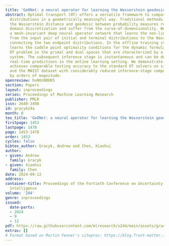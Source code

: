 ```yaml
---
title: 'GeONet: a neural operator for learning the Wasserstein geodesic'
abstract: Optimal transport (OT) offers a versatile framework to compare complex data
  distributions in a geometrically meaningful way. Traditional methods for computing
  the Wasserstein distance and geodesic between probability measures require mesh-specific
  domain discretization and suffer from the curse-of-dimensionality. We present GeONet,
  a mesh-invariant deep neural operator network that learns the non-linear mapping
  from the input pair of initial and terminal distributions to the Wasserstein geodesic
  connecting the two endpoint distributions. In the offline training stage, GeONet
  learns the saddle point optimality conditions for the dynamic formulation of the
  OT problem in the primal and dual spaces that are characterized by a coupled PDE
  system. The subsequent inference stage is instantaneous and can be deployed for
  real-time predictions in the online learning setting. We demonstrate that GeONet
  achieves comparable testing accuracy to the standard OT solvers on simulation examples
  and the MNIST dataset with considerably reduced inference-stage computational cost
  by orders of magnitude.
openreview: huNOnN0UK5
section: Papers
layout: inproceedings
series: Proceedings of Machine Learning Research
publisher: PMLR
issn: 2640-3498
id: gracyk24a
month: 0
tex_title: 'GeONet: a neural operator for learning the Wasserstein geodesic'
firstpage: 1453
lastpage: 1478
page: 1453-1478
order: 1453
cycles: false
bibtex_author: Gracyk, Andrew and Chen, Xiaohui
author:
- given: Andrew
  family: Gracyk
- given: Xiaohui
  family: Chen
date: 2024-09-12
address:
container-title: Proceedings of the Fortieth Conference on Uncertainty in Artificial
  Intelligence
volume: '244'
genre: inproceedings
issued:
  date-parts:
  - 2024
  - 9
  - 12
pdf: https://raw.githubusercontent.com/mlresearch/v244/main/assets/gracyk24a/gracyk24a.pdf
extras: []
# Format based on Martin Fenner's citeproc: https://blog.front-matter.io/posts/citeproc-yaml-for-bibliographies/
---
```

